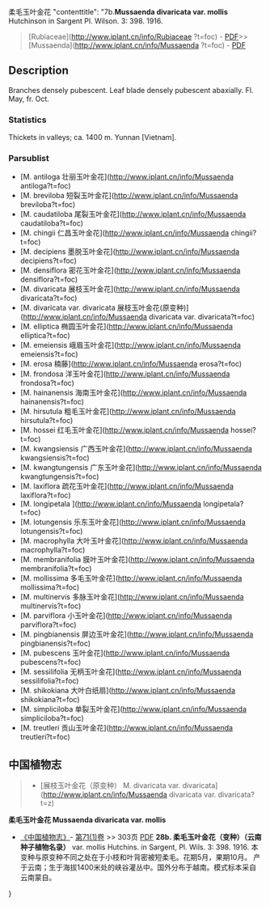 柔毛玉叶金花   "contenttitle": "7b.**Mussaenda divaricata var. mollis** Hutchinson in Sargent Pl. Wilson. 3: 398. 1916.

> [Rubiaceae](http://www.iplant.cn/info/Rubiaceae ?t=foc) - [PDF](http://iplant.cn/foc/pdf/Rubiaceae.pdf)>>[Mussaenda](http://www.iplant.cn/info/Mussaenda ?t=foc) - [PDF](http://www.iplant.cn/foc/pdf/Mussaenda.pdf)
## Description

Branches densely pubescent. Leaf blade densely pubescent abaxially. Fl. May, fr. Oct.

### Statistics
Thickets in valleys; ca. 1400 m. Yunnan [Vietnam].

### Parsublist

* [M.  antiloga  壮丽玉叶金花](http://www.iplant.cn/info/Mussaenda antiloga?t=foc)
* [M.  breviloba  短裂玉叶金花](http://www.iplant.cn/info/Mussaenda breviloba?t=foc)
* [M.  caudatiloba  尾裂玉叶金花](http://www.iplant.cn/info/Mussaenda caudatiloba?t=foc)
* [M.  chingii  仁昌玉叶金花](http://www.iplant.cn/info/Mussaenda chingii?t=foc)
* [M.  decipiens  墨脱玉叶金花](http://www.iplant.cn/info/Mussaenda decipiens?t=foc)
* [M.  densiflora  密花玉叶金花](http://www.iplant.cn/info/Mussaenda densiflora?t=foc)
* [M.  divaricata  展枝玉叶金花](http://www.iplant.cn/info/Mussaenda divaricata?t=foc)
* [M.  divaricata var. divaricata  展枝玉叶金花(原变种)](http://www.iplant.cn/info/Mussaenda divaricata var. divaricata?t=foc)
* [M.  elliptica  椭圆玉叶金花](http://www.iplant.cn/info/Mussaenda elliptica?t=foc)
* [M.  emeiensis  峨眉玉叶金花](http://www.iplant.cn/info/Mussaenda emeiensis?t=foc)
* [M.  erosa  楠藤](http://www.iplant.cn/info/Mussaenda erosa?t=foc)
* [M.  frondosa  洋玉叶金花](http://www.iplant.cn/info/Mussaenda frondosa?t=foc)
* [M.  hainanensis  海南玉叶金花](http://www.iplant.cn/info/Mussaenda hainanensis?t=foc)
* [M.  hirsutula  粗毛玉叶金花](http://www.iplant.cn/info/Mussaenda hirsutula?t=foc)
* [M.  hossei  红毛玉叶金花](http://www.iplant.cn/info/Mussaenda hossei?t=foc)
* [M.  kwangsiensis  广西玉叶金花](http://www.iplant.cn/info/Mussaenda kwangsiensis?t=foc)
* [M.  kwangtungensis  广东玉叶金花](http://www.iplant.cn/info/Mussaenda kwangtungensis?t=foc)
* [M.  laxiflora  疏花玉叶金花](http://www.iplant.cn/info/Mussaenda laxiflora?t=foc)
* [M.  longipetala  ](http://www.iplant.cn/info/Mussaenda longipetala?t=foc)
* [M.  lotungensis  乐东玉叶金花](http://www.iplant.cn/info/Mussaenda lotungensis?t=foc)
* [M.  macrophylla  大叶玉叶金花](http://www.iplant.cn/info/Mussaenda macrophylla?t=foc)
* [M.  membranifolia  膜叶玉叶金花](http://www.iplant.cn/info/Mussaenda membranifolia?t=foc)
* [M.  mollissima  多毛玉叶金花](http://www.iplant.cn/info/Mussaenda mollissima?t=foc)
* [M.  multinervis  多脉玉叶金花](http://www.iplant.cn/info/Mussaenda multinervis?t=foc)
* [M.  parviflora  小玉叶金花](http://www.iplant.cn/info/Mussaenda parviflora?t=foc)
* [M.  pingbianensis  屏边玉叶金花](http://www.iplant.cn/info/Mussaenda pingbianensis?t=foc)
* [M.  pubescens  玉叶金花](http://www.iplant.cn/info/Mussaenda pubescens?t=foc)
* [M.  sessilifolia  无柄玉叶金花](http://www.iplant.cn/info/Mussaenda sessilifolia?t=foc)
* [M.  shikokiana  大叶白纸扇](http://www.iplant.cn/info/Mussaenda shikokiana?t=foc)
* [M.  simpliciloba  单裂玉叶金花](http://www.iplant.cn/info/Mussaenda simpliciloba?t=foc)
* [M.  treutleri  贡山玉叶金花](http://www.iplant.cn/info/Mussaenda treutleri?t=foc)

## 中国植物志

> * [展枝玉叶金花（原变种）  M.  divaricata var. divaricata](http://www.iplant.cn/info/Mussaenda divaricata var. divaricata?t=z)

**柔毛玉叶金花 Mussaenda divaricata var. mollis**

* [《中国植物志》](http://www.iplant.cn/frps)- [第71(1)卷](http://www.iplant.cn/frps/vol/71(1)) >> 303页 [PDF](http://www.iplant.cn/frps/pdf/71(1)/303a.PDF)
**28b. 柔毛玉叶金花（变种）（云南种子植物名录）**
var. mollis Hutchins. in Sargent, Pl. Wils. 3: 398. 1916.
本变种与原变种不同之处在于小枝和叶背密被短柔毛。花期5月，果期10月。
产于云南；生于海拔1400米处的峡谷灌丛中。国外分布于越南。模式标本采自云南蒙自。

}